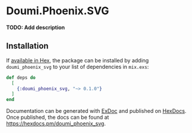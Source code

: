 # Doumi.Phoenix.SVG

**TODO: Add description**

## Installation

If [available in Hex](https://hex.pm/docs/publish), the package can be installed
by adding `doumi_phoenix_svg` to your list of dependencies in `mix.exs`:

```elixir
def deps do
  [
    {:doumi_phoenix_svg, "~> 0.1.0"}
  ]
end
```

Documentation can be generated with [ExDoc](https://github.com/elixir-lang/ex_doc)
and published on [HexDocs](https://hexdocs.pm). Once published, the docs can
be found at <https://hexdocs.pm/doumi_phoenix_svg>.

